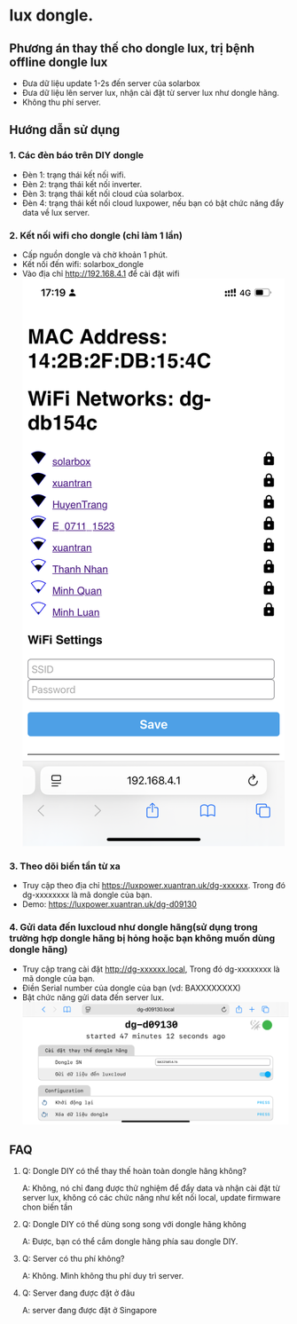 # lux dongle.

## Phương án thay thế cho dongle lux, trị bệnh offline dongle lux
- Đưa dữ liệu update 1-2s đến server của solarbox
- Đưa dữ liệu lên server lux, nhận cài đặt từ server lux như dongle hãng.
- Không thu phí server.

## Hướng dẫn sử dụng

### 1. Các đèn báo trên DIY dongle
- Đèn 1: trạng thái kết nối wifi.
- Đèn 2: trạng thái kết nối inverter.
- Đèn 3: trạng thái kết nối cloud của solarbox.
- Đèn 4: trạng thái kết nối cloud luxpower, nếu bạn có bật chức năng đẩy data về lux server.

### 2. Kết nối wifi cho dongle (chỉ làm 1 lần)

- Cấp nguồn dongle và chờ khoản 1 phút.
- Kết nối đến wifi: solarbox_dongle
- Vào địa chỉ http://192.168.4.1 để cài đặt wifi
![Cài đặt WIFI](pics/IMG_2944.PNG)

### 3. Theo dõi biến tần từ xa
- Truy cập theo địa chỉ https://luxpower.xuantran.uk/dg-xxxxxx. Trong đó dg-xxxxxxxx là mã dongle của bạn.
- Demo: https://luxpower.xuantran.uk/dg-d09130

### 4. Gửi data đến luxcloud như dongle hãng(sử dụng trong trường hợp dongle hãng bị hỏng hoặc bạn không muốn dùng dongle hãng)
- Truy cập trang cài đặt http://dg-xxxxxx.local, Trong đó dg-xxxxxxxx là mã dongle của bạn.
- Điền Serial number của dongle của bạn (vd: BAXXXXXXXX)
- Bật chức năng gửi data đến server lux.
![Cài đặt để gửi data đến luxcloud](pics/IMG_2943.PNG)

## FAQ
1. Q: Dongle DIY có thể thay thế hoàn toàn dongle hãng không?

    A: Không, nó chỉ đang được thử nghiệm để đẩy data và nhận cài đặt từ server lux, không có các chức năng như kết nối local, update firmware chon biến tần

2. Q: Dongle DIY có thể dùng song song với dongle hãng không

    A: Được, bạn có thể cắm dongle hãng phía sau dongle DIY.

3. Q: Server có thu phí không?

    A: Không. Mình không thu phí duy trì server.

4. Q: Server đang được đặt ở đâu

    A: server đang được đặt ở Singapore
